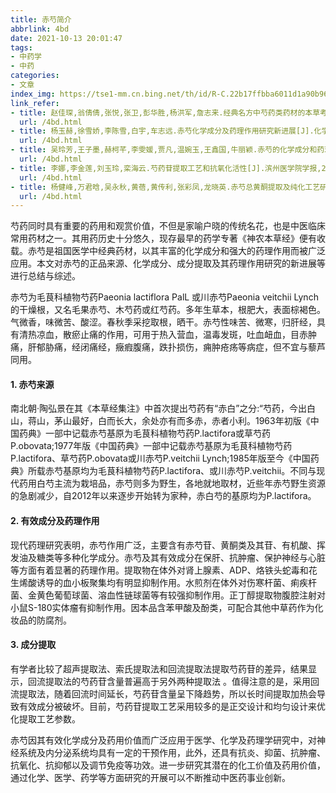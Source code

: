 ```yaml
---
title: 赤芍简介
abbrlink: 4bd
date: 2021-10-13 20:01:47
tags:
- 中药学
- 中药
categories:
- 文章
index_img: https://tse1-mm.cn.bing.net/th/id/R-C.22b17ffbba6011d1a90b96c048ac5534?rik=nxVF6yW4KVWELQ&riu=http%3a%2f%2fwww.taozhy.com%2fImages_ZhongYaoXue%2fchishao-YaoCai.jpg&ehk=S5jywV9VyBHiZU%2fiK6Mv4iPvMjvp2%2bjrg%2bXtKipbiOo%3d&risl=&pid=ImgRaw&r=0
link_refer:
- title: 赵佳琛,翁倩倩,张悦,张卫,彭华胜,杨洪军,詹志来.经典名方中芍药类药材的本草考证[J].中国中药杂志,2019,44(24):5496-5502.
  url: /4bd.html
- title: 杨玉赫,徐雪娇,李陈雪,白宇,车志远.赤芍化学成分及药理作用研究新进展[J].化学工程师,2021,35(09):42-44+31.
  url: /4bd.html
- title: 吴玲芳,王子墨,赫柯芊,李雯媛,贾凡,温婉玉,王鑫国,牛丽颖.赤芍的化学成分和药理作用研究概况[J].中国实验方剂学杂志,2021,27(18):198-206.
  url: /4bd.html
- title: 李娜,李金莲,刘玉玲,栾海云.芍药苷提取工艺和抗氧化活性[J].滨州医学院学报,2020,43(05):373-376.
  url: /4bd.html
- title: 杨健峰,万君晗,吴永秋,黄蓓,黄传利,张彩凤,龙晓英.赤芍总黄酮提取及纯化工艺研究[J].广东药科大学学报,2017,33(06):732-736.
  url: /4bd.html
---
```


​        芍药同时具有重要的药用和观赏价值，不但是家喻户晓的传统名花，也是中医临床常用药材之一。其用药历史十分悠久，现存最早的药学专著《神农本草经》便有收载。赤芍是祖国医学中经典药材，以其丰富的化学成分和强大的药理作用而被广泛应用。本文对赤芍的正品来源、化学成分、成分提取及其药理作用研究的新进展等进行总结与综述。

<!--more-->

赤芍为毛茛科植物芍药Paeonia lactiflora PalL 或川赤芍Paeonia veitchii Lynch的干燥根，又名毛果赤芍、木芍药或红芍药。多年生草本，根肥大，表面棕褐色。气微香，味微苦、酸涩。春秋季采挖取根，晒干。赤芍性味苦、微寒，归肝经，具有清热凉血，散瘀止痛的作用，可用于热入营血，温毒发斑，吐血衄血，目赤肿痛，肝郁胁痛，经闭痛经，癥瘕腹痛，跌扑损伤，痈肿疮疡等病症，但不宜与藜芦同用。

#### **1.** **赤芍来源**

南北朝·陶弘景在其《本草经集注》中首次提出芍药有“赤白”之分:“芍药，今出白山，蒋山，茅山最好，白而长大，余处亦有而多赤，赤者小利。1963年初版《中国药典》一部中记载赤芍基原为毛茛科植物芍药P.lactifora或草芍药P.obovata;1977年版《中国药典》一部中记载赤芍基原为毛茛科植物芍药P.lactifora、草芍药P.obovata或川赤芍P.veitchii Lynch;1985年版至今《中国药典》所载赤芍基原均为毛茛科植物芍药P.lactifora、或川赤芍P.veitchii。不同与现代药用白芍主流为栽培品，赤芍则多为野生，各地就地取材，近些年赤芍野生资源的急剧减少，自2012年以来逐步开始转为家种，赤白芍的基原均为P.lactifora。

#### **2.** **有效成分及药理作用**

现代药理研究表明，赤芍作用广泛，主要含有赤芍苷、黄酮类及其苷、有机酸、挥发油及糖类等多种化学成分。赤芍及其有效成分在保肝、抗肿瘤、保护神经与心脏等方面有着显著的药理作用。提取物在体外对肾上腺素、ADP、烙铁头蛇毒和花生烯酸诱导的血小板聚集均有明显抑制作用。水煎剂在体外对伤寒杆菌、痢疾杆菌、金黄色葡萄球菌、溶血性链球菌等有较强抑制作用。正丁醇提取物腹腔注射对小鼠S-180实体瘤有抑制作用。因本品含苯甲酸及酚类，可配合其他中草药作为化妆品的防腐剂。

#### **3.** **成分提取**

有学者比较了超声提取法、索氏提取法和回流提取法提取芍药苷的差异，结果显示，回流提取法的芍药苷含量普遍高于另外两种提取法 。值得注意的是，采用回流提取法，随着回流时间延长，芍药苷含量呈下降趋势，所以长时间提取加热会导致有效成分被破坏。目前，芍药苷提取工艺采用较多的是正交设计和均匀设计来优化提取工艺参数。

赤芍因其有效化学成分及药用价值而广泛应用于医学、化学及药理学研究中，对神经系统及内分泌系统均具有一定的干预作用，此外，还具有抗炎、抑菌、抗肿瘤、抗氧化、抗抑郁以及调节免疫等功效。进一步研究其潜在的化工价值及药用价值，通过化学、医学、药学等方面研究的开展可以不断推动中医药事业创新。




